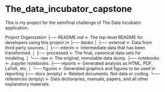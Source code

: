 # The_data_incubator_capstone
This is my project for the semifinal challenge of The Data Incubator application.

Project Organization
├── README.md          <- The top-level README for developers using this project.\n
├── data\n
│   ├── external       <- Data from third party sources.
│   ├── interim        <- Intermediate data that has been transformed.
│   ├── processed      <- The final, canonical data sets for modeling.
│   └── raw            <- The original, immutable data dump.
├── notebooks          <- Jupyter notebooks.
├── reports            <- Generated analysis as HTML, PDF, LaTeX, etc.
│   └── figures        <- Generated graphics and figures to be used in reporting
├── docs (empty)       <- Related documents. Not data or coding.
└── references (empty) <- Data dictionaries, manuals, papers, and all other explanatory materials.
